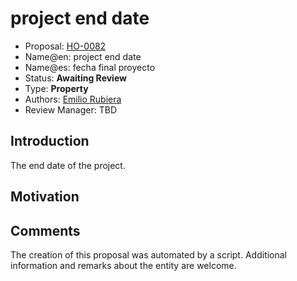 # project end date

* Proposal: [HO-0082](0082-project-end-date.md)
* Name@en: project end date
* Name@es: fecha final proyecto
* Status: **Awaiting Review**
* Type: **Property**
* Authors: [Emilio Rubiera](https://github.com/spitxa)
* Review Manager: TBD

## Introduction

The end date of the project.

## Motivation

## Comments
The creation of this proposal was automated by a script. Additional information and remarks about the entity are welcome.
